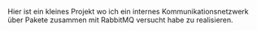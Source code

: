Hier ist ein kleines Projekt wo ich ein internes Kommunikationsnetzwerk über Pakete zusammen mit RabbitMQ versucht habe zu realisieren.
